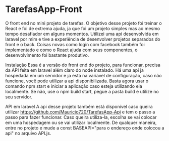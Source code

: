 # TarefasApp-Front

O front end no mini projeto de tarefas. O objetivo desse projeto foi treinar o React e foi de extrema ajuda, ja que foi um projeto simples mas ao mesmo tempo desafiador em alguns momentos. Utilizei uma api desenvolvida em laravel por mim e tive a experiência de desenvolver projetos separados do front e o back. Coisas novas como login com facebook também foi implementado e como o React ajuda com seus componentes, o desenvolvimento foi bastante produtivo.

Instalação
  Essa é a versão do front end do projeto, para funcionar, precisa da API feita em laravel além claro do node instalado. Há uma api ja hospedada em um servidor e ja está na  variavel de configuração, caso não funcione, você pode utilizar a api disponibilizada.
Basta agora usar o comando npm start e iniciar a aplicação caso esteja utilizando ela localmente. Se não, use o npm build start, pegue a pasta build e utilize no seu servidor.
  
API em laravel
A api desse projeto também está disponivel caso queira utilizar https://github.com/Mauricio720/TarefasApp-Api e tem o passo a passo para fazer funcionar. Caso queira utiliza-la, escolha se vai colocar em uma hospedagem ou se vai utilizar localmente. De qualquer maneira, entre no projeto e mude a const BASEAPI="para o endereço onde colocou a api" no arquivo API.js.

